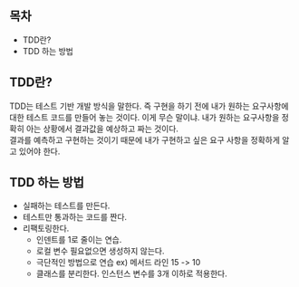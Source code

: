 ## 목차
- TDD란?
- TDD 하는 방법

## TDD란? 
TDD는 테스트 기반 개발 방식을 말한다. 즉 구현을 하기 전에 내가 원하는 요구사항에 대한 테스트 코드를 만들어 놓는 것이다. 이게 무슨 말이냐. 내가 원하는 요구사항을 정확히 아는 상황에서 결과값을 예상하고 짜는 것이다.<br>
결과를 예측하고 구현하는 것이기 때문에 내가 구현하고 싶은 요구 사항을 정확하게 알고 있어야 한다. 

## TDD 하는 방법
- 실패하는 테스트를 만든다. 
- 테스트만 통과하는 코드를 짠다.
- 리팩토링한다. 
    - 인덴트를 1로 줄이는 연습. 
    - 로컬 변수 필요없으면 생성하지 않는다. 
    - 극단적인 방법으로 연습 ex) 메서드 라인 15 -> 10
    - 클래스를 분리한다. 인스턴스 변수를 3개 이하로 적용한다. 